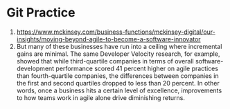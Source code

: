# Git Practice
1. https://www.mckinsey.com/business-functions/mckinsey-digital/our-insights/moving-beyond-agile-to-become-a-software-innovator
2. But many of these businesses have run into a ceiling where incremental gains are minimal. The same Developer Velocity research, for example, showed that while third-quartile companies in terms of overall software-development performance scored 41 percent higher on agile practices than fourth-quartile companies, the differences between companies in the first and second quartiles dropped to less than 20 percent. In other words, once a business hits a certain level of excellence, improvements to how teams work in agile alone drive diminishing returns.
